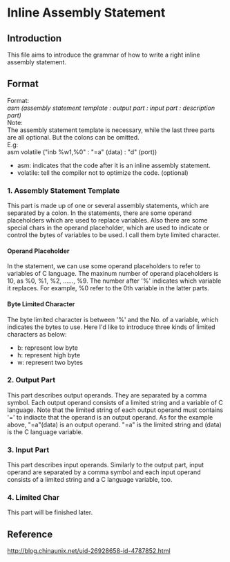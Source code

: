 # Inline Assembly Statement

## Introduction
This file aims to introduce the grammar of how to write a right inline assembly statement.

## Format
Format:  
_asm (assembly statement template : output part : input part : description part)_  
Note:   
The assembly statement template is necessary, while the last three parts are all optional. But the colons can be omitted.   
E.g:  
asm volatile ("inb %w1,%0" : "=a" (data) : "d" (port)) 
* asm: indicates that the code after it is an inline assembly statement.
* volatile: tell the compiler not to optimize the code. (optional)  

### 1. Assembly Statement Template
This part is made up of one or several assembly statements, which are separated by a colon. In the statements, there are some operand placeholders which are used to replace variables. Also there are some special chars in the operand placeholder, which are used to indicate or control the bytes of variables to be used. I call them byte limited character.

#### Operand Placeholder
In the statement, we can use some operand placeholders to refer to variables of C language. The maxinum number of operand placeholders is 10, as %0, %1, %2, ......, %9. The number after '%' indicates which variable it replaces. For example, %0 refer to the 0th variable in the latter parts.

#### Byte Limited Character
The byte limited character is between '%' and the No. of a variable, which indicates the bytes to use. Here I'd like to introduce three kinds of limited characters as below:
* b: represent low byte
* h: represent high byte
* w: represent two bytes

### 2. Output Part
This part describes output operands. They are separated by a comma symbol. Each output operand consists of a limited string and a variable of C language. Note that the limited string of each output operand must contains '=' to indiacte that the operand is an output operand. As for the example above, "=a"(data) is an output operand. "=a" is the limited string and (data) is the C language variable.

### 3. Input Part
This part describes input operands. Similarly to the output part, input operand are separated by a comma symbol and each input operand consists of a limited string and a C language variable, too.

### 4. Limited Char
This part will be finished later.
## Reference
http://blog.chinaunix.net/uid-26928658-id-4787852.html